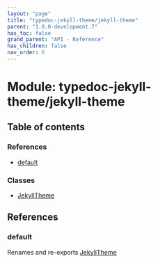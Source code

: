 ```yaml
---
layout: "page"
title: "typedoc-jekyll-theme/jekyll-theme"
parent: "1.0.0-development.7"
has_toc: false
grand_parent: "API - Reference"
has_children: false
nav_order: 6
---
```


# Module: typedoc-jekyll-theme/jekyll-theme

## Table of contents

### References

- [default](../wiki/typedoc-jekyll-theme.jekyll-theme#default)

### Classes

- [JekyllTheme](../wiki/typedoc-jekyll-theme.jekyll-theme.JekyllTheme)

## References

### default

Renames and re-exports [JekyllTheme](../wiki/typedoc-jekyll-theme.jekyll-theme.JekyllTheme)
